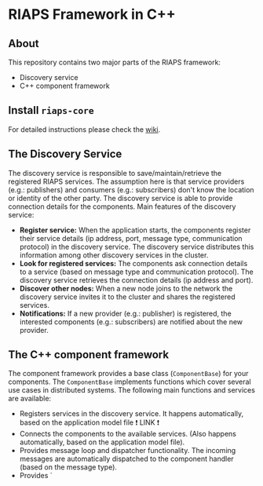 # RIAPS Framework in C++

## About

This repository contains two major parts of the RIAPS framework:

* Discovery service
* C++ component framework

## Install `riaps-core`

For detailed instructions please check the [wiki](https://github.com/RIAPS/riaps-core/wiki).
 
## The Discovery Service

The discovery service is responsible to save/maintain/retrieve the registered RIAPS services. The assumption here is that service providers (e.g.: publishers) and consumers (e.g.: subscribers) don't know the location or identity of the other party. The discovery service is able to provide connection details for the components. Main features of the discovery service:

* **Register service:** When the application starts, the components register their service details (ip address, port, message type, communication protocol) in the discovery service. The discovery service distributes this information among other discovery services in the cluster.
* **Look for registered services:** The components ask connection details to a service (based on message type and communication protocol). The discovery service retrieves the connection details (ip address and port).
* **Discover other nodes:** When a new node joins to the network the discovery service invites it to the cluster and shares the registered services.
* **Notifications:** If a new provider (e.g.: publisher) is registered, the interested components (e.g.: subscribers) are notified about the new provider.

## The C++ component framework

The component framework provides a base class (`ComponentBase`) for your components. The `ComponentBase` implements functions which cover several use cases in distributed systems. The following main functions and services are available:

* Registers services in the discovery service. It happens automatically, based on the application model file :exclamation: LINK :exclamation:
* Connects the components to the available services. (Also happens automatically, based on the application model file).
* Provides message loop and dispatcher functionality. The incoming messages are automatically dispatched to the component handler (based on the message type).
* Provides `